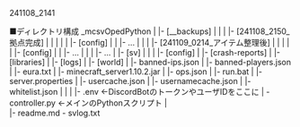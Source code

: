 241108_2141

■ディレクトリ構成
_mcsvOpedPython
|
|- [__backups]
|   |
|   |- [241108_2150_拠点完成]
|   |   |
|   |   |- [config]
|   |   |- ...
|   |
|   |- [241109_0214_アイテム整理後]
|   |   |
|   |   |- [config]
|   |   |- ...
|   |
|   |- ...
|
|- [sv]
|   |
|   |- [config]
|   |- [crash-reports]
|   |- [libraries]
|   |- [logs]
|   |- [world]
|   |- banned-ips.json
|   |- banned-players.json
|   |- eura.txt
|   |- minecraft_server1.10.2.jar
|   |- ops.json
|   |- run.bat
|   |- server.properties
|   |- usercache.json
|   |- usernamecache.json
|   |- whitelist.json
|   |
|   |- .env             ←DiscordBotのトークンやユーザIDをここに
|   \- controller.py    ←メインのPythonスクリプト
|   
|- readme.md
\- svlog.txt
